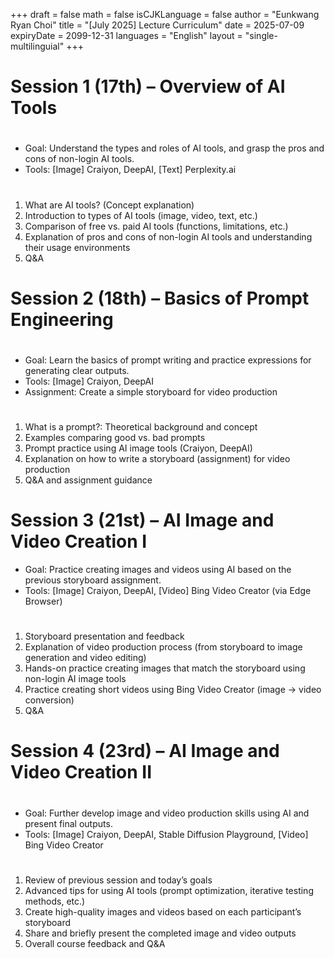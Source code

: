 +++
draft = false
math = false
isCJKLanguage = false
author = "Eunkwang Ryan Choi"
title = "[July 2025] Lecture Curriculum"
date = 2025-07-09
expiryDate = 2099-12-31
languages = "English"
layout = "single-multilinguial"
+++

# Session 1 (17th) – Overview of AI Tools

#

- Goal: Understand the types and roles of AI tools, and grasp the pros and cons of non-login AI tools.
- Tools: [Image] Craiyon, DeepAI, [Text] Perplexity.ai

#

1. What are AI tools? (Concept explanation)    
2. Introduction to types of AI tools (image, video, text, etc.)    
3. Comparison of free vs. paid AI tools (functions, limitations, etc.)    
4. Explanation of pros and cons of non-login AI tools and understanding their usage environments    
5. Q&A

#

# Session 2 (18th) – Basics of Prompt Engineering

#

- Goal: Learn the basics of prompt writing and practice expressions for generating clear outputs.    
- Tools: [Image] Craiyon, DeepAI    
- Assignment: Create a simple storyboard for video production

#

1. What is a prompt?: Theoretical background and concept    
2. Examples comparing good vs. bad prompts    
3. Prompt practice using AI image tools (Craiyon, DeepAI)    
4. Explanation on how to write a storyboard (assignment) for video production    
5. Q&A and assignment guidance

#

# Session 3 (21st) – AI Image and Video Creation I

- Goal: Practice creating images and videos using AI based on the previous storyboard assignment.    
- Tools: [Image] Craiyon, DeepAI, [Video] Bing Video Creator (via Edge Browser)

#

1. Storyboard presentation and feedback    
2. Explanation of video production process (from storyboard to image generation and video editing)    
3. Hands-on practice creating images that match the storyboard using non-login AI image tools    
4. Practice creating short videos using Bing Video Creator (image → video conversion)    
5. Q&A

#

# Session 4 (23rd) – AI Image and Video Creation II

#

- Goal: Further develop image and video production skills using AI and present final outputs.    
- Tools: [Image] Craiyon, DeepAI, Stable Diffusion Playground, [Video] Bing Video Creator    

#

1. Review of previous session and today’s goals    
2. Advanced tips for using AI tools (prompt optimization, iterative testing methods, etc.)    
3. Create high-quality images and videos based on each participant’s storyboard   
4. Share and briefly present the completed image and video outputs    
5. Overall course feedback and Q&A